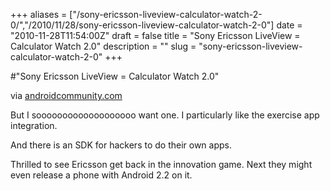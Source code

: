 +++
aliases = ["/sony-ericsson-liveview-calculator-watch-2-0/","/2010/11/28/sony-ericsson-liveview-calculator-watch-2-0"]
date = "2010-11-28T11:54:00Z"
draft = false
title = "Sony Ericsson LiveView = Calculator Watch 2.0"
description = ""
slug = "sony-ericsson-liveview-calculator-watch-2-0"
+++

#"Sony Ericsson LiveView = Calculator Watch 2.0"


 <div class="posterous_bookmarklet_entry">
 <object data="http://www.youtube.com/v/KN2qoA0FfHQ&amp;amp;rel=0&amp;amp;fs=1&amp;amp;showsearch=0&amp;amp;showinfo=0" type="application/x-shockwave-flash" height="344" width="425" style=""><param name="wmode" value="opaque" /><param name="allowfullscreen" value="true" /><param name="allowscriptaccess" value="always" /></object>

<div class="posterous_quote_citation">via <a href="http://androidcommunity.com/sony-ericsson-liveview-on-sale-now-in-several-european-markets-20101115/">androidcommunity.com</a></div>
 <p>But I sooooooooooooooooooo want one. I particularly like the exercise app integration. 
</p><p>And there is an SDK for hackers to do their own apps. 
</p><p>Thrilled to see Ericsson get back in the innovation game. Next they might even release a phone with Android 2.2 on it.</p></div>
 